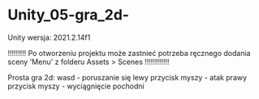 # Unity_05-gra_2d-
Unity wersja: 2021.2.14f1

!!!!!!!!! Po otworzeniu projektu może zastnieć potrzeba ręcznego dodania sceny 'Menu' z folderu Assets > Scenes !!!!!!!!!!!!

Prosta gra 2d:
wasd - poruszanie się
lewy przycisk myszy - atak
prawy przycisk myszy - wyciągnięcie pochodni

